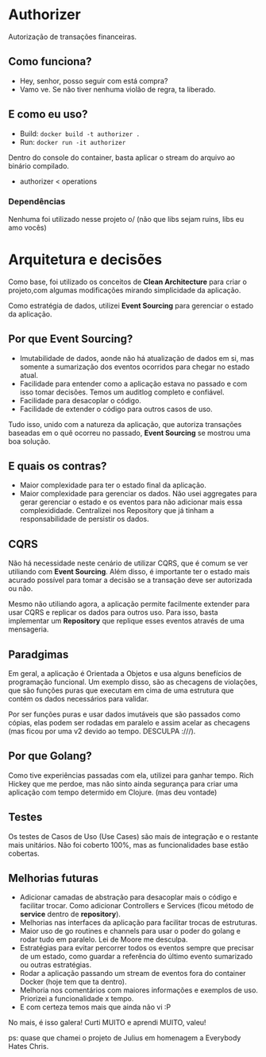 # Authorizer
Autorização de transações financeiras.

## Como funciona?
- Hey, senhor, posso seguir com está compra?
- Vamo ve. Se não tiver nenhuma violão de regra, ta liberado.

## E como eu uso?

* Build: `docker build -t authorizer .`
* Run: `docker run -it authorizer`

Dentro do console do container, basta aplicar o stream do arquivo ao binário compilado.

* authorizer < operations

### Dependências
Nenhuma foi utilizado nesse projeto o/
(não que libs sejam ruins, libs eu amo vocês)

# Arquitetura e decisões
Como base, foi utilizado os conceitos de **Clean Architecture** para criar o projeto,com algumas modificações mirando simplicidade da aplicação.

Como estratégia de dados, utilizei **Event Sourcing** para gerenciar o estado da aplicação.

## Por que Event Sourcing?
* Imutabilidade de dados, aonde não há atualização de dados em si, mas somente a sumarização dos eventos ocorridos para chegar no estado atual.
* Facilidade para entender como a aplicação estava no passado e com isso tomar decisões. Temos um auditlog completo e confiável.
* Facilidade para desacoplar o código.
* Facilidade de extender o código para outros casos de uso.

Tudo isso, unido com a natureza da aplicação, que autoriza transações baseadas em o quê ocorreu no passado, **Event Sourcing** se mostrou uma boa solução.

## E quais os contras?
* Maior complexidade para ter o estado final da aplicação.
* Maior complexidade para gerenciar os dados. Não usei aggregates para gerar gerenciar o estado e os eventos para não adicionar mais essa complexididade. Centralizei nos Repository que já tinham a responsabilidade de persistir os dados.


## CQRS
Não há necessidade neste cenário de utilizar CQRS, que é comum se ver utiliando com **Event Sourcing**. Além disso, é importante ter o estado mais acurado possível para tomar a decisão se a transação deve ser autorizada ou não.

Mesmo não utiliando agora, a aplicação permite facilmente extender para usar CQRS e replicar os dados para outros uso. Para isso, basta implementar um **Repository** que replique esses eventos através de uma mensageria.

## Paradgimas
Em geral, a aplicação é Orientada a Objetos e usa alguns benefícios de programação funcional. Um exemplo disso, são as checagens de violações, que são funções puras que executam em cima de uma estrutura que contém os dados necessários para validar.

Por ser funções puras e usar dados imutáveis que são passados como cópias, elas podem ser rodadas em paralelo e assim acelar as checagens (mas ficou por uma v2 devido ao tempo. DESCULPA :///).

## Por que Golang?
Como tive experiências passadas com ela, utilizei para ganhar tempo. Rich Hickey que me perdoe, mas não sinto ainda segurança para criar uma aplicação com tempo determido em Clojure. (mas deu vontade)

## Testes
Os testes de Casos de Uso (Use Cases) são mais de integração e o restante mais unitários. Não foi coberto 100%, mas as funcionalidades base estão cobertas.

## Melhorias futuras
* Adicionar camadas de abstração para desacoplar mais o código e facilitar trocar. Como adicionar Controllers e Services (ficou método de **service** dentro de **repository**).
* Melhorias nas interfaces da aplicação para facilitar trocas de estruturas.
* Maior uso de go routines e channels para usar o poder do golang e rodar tudo em paralelo. Lei de Moore me desculpa.
* Estratégias para evitar percorrer todos os eventos sempre que precisar de um estado, como guardar a referência do último evento sumarizado ou outras estratégias.
* Rodar a aplicação passando um stream de eventos fora do container Docker (hoje tem que ta dentro).
* Melhoria nos comentários com maiores informações e exemplos de uso. Priorizei a funcionalidade x tempo.
* E com certeza temos mais que ainda não vi :P

No mais, é isso galera! Curti MUITO e aprendi MUITO, valeu!

ps: quase que chamei o projeto de Julius em homenagem a Everybody Hates Chris.